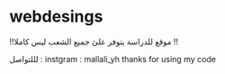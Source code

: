 # webdesings
!!موقع للدراسة يتوفر علئ جميع الشعب ليس كاملا !!


لللتواصل : 
instgram : mallali_yh
thanks for using my code
